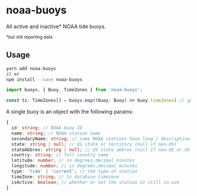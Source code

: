 # noaa-buoys

All active and inactive* NOAA tide buoys.

<sup>*but still reporting data</sup>

## Usage

```bash
yarn add noaa-buoys
// or
npm install --save noaa-buoys
```

```ts
import buoys, { Buoy, TimeZones } from 'noaa-buoys';

const tz: TimeZones[] = buoys.map((buoy: Buoy) => buoy.timeZones) // get all buoy timezones
```

A single buoy is an object with the following params:

```ts
{
  id: string; // NOAA buoy ID
  name: string; // NOAA station name
  secondaryName: string; // some NOAA stations have long / descriptive names, those are added here
  state: string | null; // US state or territory (null if non-US)
  stateAbbrev: string | null; // US state abbrev (null if non-US or US outlying island)
  country: string; // full country name
  latitude: number; // in degrees,decimal minutes
  longitude: number; // in degrees,decimal minutes
  type: 'tide' | 'current'; // the type of station
  timeZone: string; // tz database timezone
  isActive: boolean; // whether or not the station is still in use
}
```
